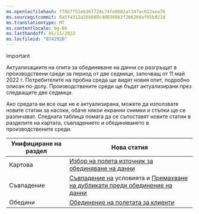 ```yaml
---
ms.openlocfilehash: ff0b7f51eb367724c74fe8682a7347ac812aea76
ms.sourcegitcommit: 6a5f4312a2bb808c40830863f26620daf65b921d
ms.translationtype: MT
ms.contentlocale: bg-BG
ms.lasthandoff: 05/11/2022
ms.locfileid: "8742920"
---
```

> [!IMPORTANT]
> Актуализациите на опита за обединяване на данни се разгръщат в производствени среди за период от две седмици, започващ от 11 май 2022 г. Потребителите на пробна среда ще видят новия опит, подробно описан по-долу. Производствените среди ще бъдат актуализирани през следващите две седмици.
>
> Ако средата ви все още не е актуализирана, можете да използвате новите статии за насоки, обаче някои екранни снимки и стъпки ще се различават. Следната таблица помага да се съпоставят новите статии в разделите на картата, съвпадението и обединяването в производствените среди.
>
> Унифициране на раздел  |Нова статия  |
> |---------|---------|
> |Картова     |  [Избор на полета източник за обединяване на данни](../map-entities.md)       |
> |Съвпадение     | [Съвпадение на](../match-entities.md) условията и [Премахване на дубликати преди обединение на данни](../remove-duplicates.md)        |
> |Обедини     |  [Обединение на полетата за клиенти](../merge-entities.md)       |
 